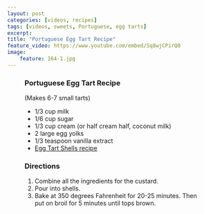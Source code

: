 ```yaml
---
layout: post
categories: [videos, recipes]
tags: [videos, sweets, Portuguese, egg tarts]
excerpt: 
title: "Portuguese Egg Tart Recipe"
feature_video: https://www.youtube.com/embed/Sq8wjCPirQ0
image:
    feature: 164-1.jpg
---
```


<figure class="ingredients" markdown="1">

### Portuguese Egg Tart Recipe 

(Makes 6-7 small tarts)

- 1/3 cup milk
- 1/6 cup  sugar
- 1/3 cup cream (or half cream half, coconut milk)
- 2 large egg yolks
- 1/3 teaspoon vanilla extract
- [Egg Tart Shells recipe](http://eastmeetskitchen.com/videos/recipes/chinese-egg-tart-shells/)

</figure>

<figure class="directions" markdown="1">

### Directions

1. Combine all the ingredients for the custard.
2. Pour into shells.
3. Bake at 350 degrees Fahrenheit for 20-25 minutes.  Then put on broil for 5 minutes until tops brown.
</figure>


